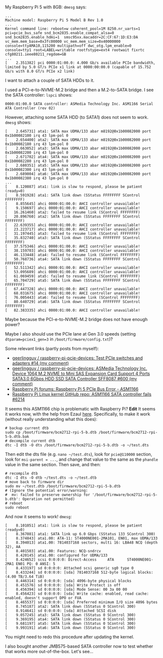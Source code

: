 My Raspberry Pi 5 with 8GB:
`dmesg` says:
```
...
Machine model: Raspberry Pi 5 Model B Rev 1.0
...
Kernel command line: reboot=w coherent_pool=1M 8250.nr_uarts=1 pci=pcie_bus_safe snd_bcm2835.enable_compat_alsa=0 snd_bcm2835.enable_hdmi=1  smsc95xx.macaddr=2C:CF:67:1D:E3:DA vc_mem.mem_base=0x3fc00000 vc_mem.mem_size=0x40000000  console=ttyAMA10,115200 multipath=off dwc_otg.lpm_enable=0 console=tty1 root=LABEL=writable rootfstype=ext4 rootwait fixrtc cfg80211.ieee80211_regdom=GB
...
[    2.351382] pci 0000:01:00.0: 4.000 Gb/s available PCIe bandwidth, limited by 5.0 GT/s PCIe x1 link at 0000:00:00.0 (capable of 15.752 Gb/s with 8.0 GT/s PCIe x2 link)

```

I want to attach a couple of SATA HDDs to it.

I used a PCI-e-to-NVME-M.2 bridge and then a M.2-to-SATA bridge.
I see the SATA controller:
`lspci` shows:
```
0000:01:00.0 SATA controller: ASMedia Technology Inc. ASM1166 Serial ATA Controller (rev 02)
```
However, attaching some SATA HDD (to SATA1) does not seem to work.
`dmesg` shows:
```
[    2.645731] ata1: SATA max UDMA/133 abar m8192@0x1b00082000 port 0x1b00082100 irq 43 lpm-pol 0
[    2.654400] ata2: SATA max UDMA/133 abar m8192@0x1b00082000 port 0x1b00082180 irq 43 lpm-pol 0
[    2.663052] ata3: SATA max UDMA/133 abar m8192@0x1b00082000 port 0x1b00082200 irq 43 lpm-pol 0
[    2.671702] ata4: SATA max UDMA/133 abar m8192@0x1b00082000 port 0x1b00082280 irq 43 lpm-pol 0
[    2.680351] ata5: SATA max UDMA/133 abar m8192@0x1b00082000 port 0x1b00082300 irq 43 lpm-pol 0
[    2.689004] ata6: SATA max UDMA/133 abar m8192@0x1b00082000 port 0x1b00082380 irq 43 lpm-pol 0
...
[    8.120087] ata1: link is slow to respond, please be patient (ready=0)
[    8.591928] ata1: SATA link down (SStatus FFFFFFFF SControl FFFFFFFF)
[    8.855645] ahci 0000:01:00.0: AHCI controller unavailable!
[    9.150697] ahci 0000:01:00.0: AHCI controller unavailable!
[   16.261460] ata2: failed to resume link (SControl FFFFFFFF)
[   20.896760] ata2: SATA link down (SStatus FFFFFFFF SControl FFFFFFFF)
[   22.639355] ahci 0000:01:00.0: AHCI controller unavailable!
[   23.223717] ahci 0000:01:00.0: AHCI controller unavailable!
[   31.197445] ata3: failed to resume link (SControl FFFFFFFF)
[   35.832740] ata3: SATA link down (SStatus FFFFFFFF SControl FFFFFFFF)
[   37.575346] ahci 0000:01:00.0: AHCI controller unavailable!
[   38.159703] ahci 0000:01:00.0: AHCI controller unavailable!
[   46.133448] ata4: failed to resume link (SControl FFFFFFFF)
[   50.768736] ata4: SATA link down (SStatus FFFFFFFF SControl FFFFFFFF)
[   52.511342] ahci 0000:01:00.0: AHCI controller unavailable!
[   53.095689] ahci 0000:01:00.0: AHCI controller unavailable!
[   61.069459] ata5: failed to resume link (SControl FFFFFFFF)
[   65.704729] ata5: SATA link down (SStatus FFFFFFFF SControl FFFFFFFF)
[   67.447328] ahci 0000:01:00.0: AHCI controller unavailable!
[   68.031675] ahci 0000:01:00.0: AHCI controller unavailable!
[   76.005443] ata6: failed to resume link (SControl FFFFFFFF)
[   80.640729] ata6: SATA link down (SStatus FFFFFFFF SControl FFFFFFFF)
[   82.383335] ahci 0000:01:00.0: AHCI controller unavailable!
```
Maybe because the PCI-e-to-NVME-M.2 bridge does not have enough power?

Maybe I also should use the PCIe lane at Gen 3.0 speeds (setting `dtparam=pciex1_gen=3` in `/boot/firmware/config.txt`)?

Some relevant links (partly posts from myself):
* [geerlingguy / raspberry-pi-pcie-devices: Test PCIe switches and adapters #14 (my comment)](https://github.com/geerlingguy/raspberry-pi-pcie-devices/issues/14#issuecomment-2141448525)
* [geerlingguy / raspberry-pi-pcie-devices: ASMedia Technology Inc. Device 1064 M.2 NVME to Mini SAS Expansion Card Support 4 Ports SATA3.0 6Gbps HDD SSD SATA Controller SFF8087 #600 (my comment)](https://github.com/geerlingguy/raspberry-pi-pcie-devices/issues/600#issuecomment-2143579129)
* [Raspberry Pi forums: Raspberry Pi 5 PCIe Bus Error - ASM1166](https://forums.raspberrypi.com/viewtopic.php?t=363682)
* [Raspberry Pi Linux kernel GitHub repo: ASM1166 SATA controller fails #6214](https://github.com/raspberrypi/linux/issues/6214)

It seems this ASM1166 chip is problematic with Raspberry Pi?
**Edit** It seems it works now, with the help from Ezaul [here](https://github.com/geerlingguy/raspberry-pi-pcie-devices/issues/600#issuecomment-2143909849).
Specifically, to make it work (without really understanding what this does):
```shell
# backup current dtb
sudo cp /boot/firmware/bcm2712-rpi-5-b.dtb /boot/firmware/bcm2712-rpi-5-b.dtb.bak
# decompile current dtb
dtc -I dtb -O dts /boot/firmware/bcm2712-rpi-5-b.dtb -o ~/test.dts
```
Then edit the dts file (e.g. `nano ~/test.dts`), look for `pcie@110000` section, look for `msi-parent = ...`, and change that value to the same as the `phandle` value in the same section. Then save, and then:
```shell
# recompile dtb
dtc -I dts -O dtb ~/test.dts -o ~/test.dtb
# move back to firmware dir
sudo mv ~/test.dtb /boot/firmware/bcm2712-rpi-5-b.dtb
# (Ignore the potential error/warning:
#  mv: failed to preserve ownership for '/boot/firmware/bcm2712-rpi-5-b.dtb': Operation not permitted)
# reboot
sudo reboot
```
And now it seems to work! `dmesg`:
```
[    8.101051] ata1: link is slow to respond, please be patient (ready=0)
[    8.367081] ata1: SATA link up 6.0 Gbps (SStatus 133 SControl 300)
[    8.374843] ata1.00: ATA-11: ST4000NE001-2MA101, EN01, max UDMA/133
[    8.394013] ata1.00: 7814037168 sectors, multi 16: LBA48 NCQ (depth 32), AA
[    8.401503] ata1.00: Features: NCQ-sndrcv
[    8.420145] ata1.00: configured for UDMA/133
[    8.424652] scsi 0:0:0:0: Direct-Access     ATA      ST4000NE001-2MA1 EN01 PQ: 0 ANSI: 5
[    8.433197] sd 0:0:0:0: Attached scsi generic sg0 type 0
[    8.433244] sd 0:0:0:0: [sda] 7814037168 512-byte logical blocks: (4.00 TB/3.64 TiB)
[    8.446314] sd 0:0:0:0: [sda] 4096-byte physical blocks
[    8.451576] sd 0:0:0:0: [sda] Write Protect is off
[    8.456394] sd 0:0:0:0: [sda] Mode Sense: 00 3a 00 00
[    8.456423] sd 0:0:0:0: [sda] Write cache: enabled, read cache: enabled, doesn't support DPO or FUA
[    8.465537] sd 0:0:0:0: [sda] Preferred minimum I/O size 4096 bytes
[    8.745187] ata2: SATA link down (SStatus 0 SControl 300)
[    8.914641] sd 0:0:0:0: [sda] Attached SCSI disk
[    9.057245] ata3: SATA link down (SStatus 0 SControl 300)
[    9.369195] ata4: SATA link down (SStatus 0 SControl 300)
[    9.681197] ata5: SATA link down (SStatus 0 SControl 300)
[    9.993191] ata6: SATA link down (SStatus 0 SControl 300)
```
You might need to redo this procedure after updating the kernel.

I also bought another JMB575-based SATA controller now to test whether that works more out-of-the-box. Let's see...
